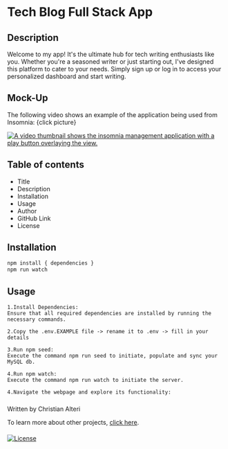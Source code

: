 
# Tech Blog Full Stack App

## Description

Welcome to my app! It's the ultimate hub for tech writing enthusiasts like you. Whether you're a seasoned writer or just starting out, I've designed this platform to cater to your needs. Simply sign up or log in to access your personalized dashboard and start writing.

## Mock-Up

The following video shows an example of the application being used from Insomnia: {click picture}

[![A video thumbnail shows the insomnia management application with a play button overlaying the view.](./Assets/insomnia.png)](https://drive.google.com/file/d/1L6Yvk-bUjeMkQ0wZz2rUbWnGayDKR6nh/view)

## Table of contents

- Title
- Description
- Installation
- Usage
- Author
- GitHub Link
- License

## Installation

```bash
npm install { dependencies }
npm run watch
```

## Usage
```
1.Install Dependencies:
Ensure that all required dependencies are installed by running the necessary commands.

2.Copy the .env.EXAMPLE file -> rename it to .env -> fill in your details

3.Run npm seed:
Execute the command npm run seed to initiate, populate and sync your MySQL db.

4.Run npm watch:
Execute the command npm run watch to initiate the server.

4.Navigate the webpage and explore its functionality:

```

###

Written by Christian Alteri

To learn more about other projects, [click here](https://github.com/ChristianAlteri/Tech-Blog-Full-Stack).

####

[![License](https://img.shields.io/badge/LICENSE-MIT-red)](LICENSE)
